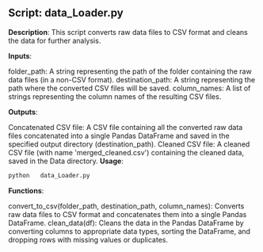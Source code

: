 ## Script: data_Loader.py

**Description**: This script converts raw data files to CSV format and cleans the data for further analysis.

**Inputs**:

folder_path: A string representing the path of the folder containing the raw data files (in a non-CSV format).
destination_path: A string representing the path where the converted CSV files will be saved.
column_names: A list of strings representing the column names of the resulting CSV files.


**Outputs**: 

Concatenated CSV file: A CSV file containing all the converted raw data files concatenated into a single Pandas DataFrame and saved in the specified output directory (destination_path).
Cleaned CSV file: A cleaned CSV file (with name 'merged_cleaned.csv') containing the cleaned data, saved in the Data directory.
**Usage**: 

```bash
python   data_Loader.py
```

**Functions**:

convert_to_csv(folder_path, destination_path, column_names): Converts raw data files to CSV format and concatenates them into a single Pandas DataFrame.
clean_data(df): Cleans the data in the Pandas DataFrame by converting columns to appropriate data types, sorting the DataFrame, and dropping rows with missing values or duplicates.
